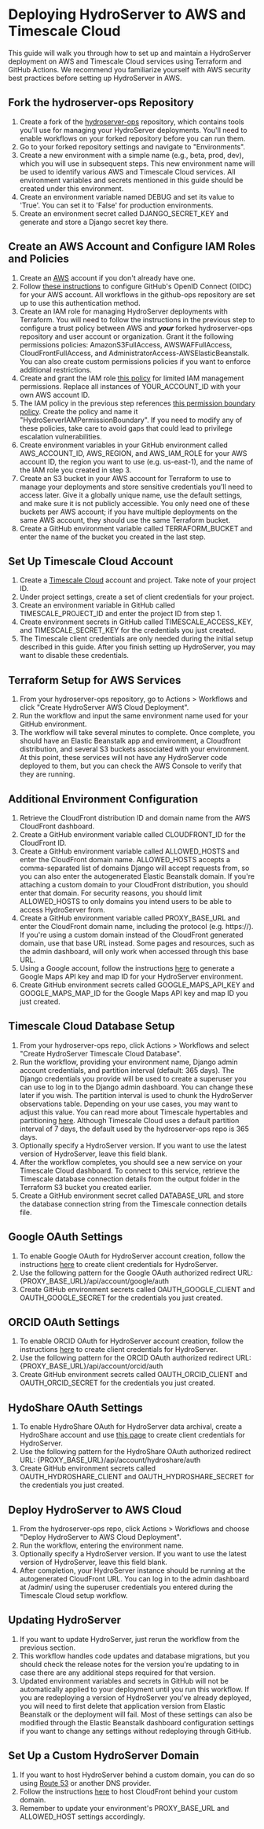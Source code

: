 # Deploying HydroServer to AWS and Timescale Cloud

This guide will walk you through how to set up and maintain a HydroServer deployment on AWS and Timescale Cloud services using Terraform and GitHub Actions. We recommend you familiarize yourself with AWS security best practices before setting up HydroServer in AWS.

## Fork the hydroserver-ops Repository
1. Create a fork of the [hydroserver-ops](https://github.com/hydroserver2/hydroserver-ops) repository, which contains tools you'll use for managing your HydroServer deployments. You'll need to enable workflows on your forked repository before you can run them.
2. Go to your forked repository settings and navigate to "Environments".
3. Create a new environment with a simple name (e.g., beta, prod, dev), which you will use in subsequent steps. This new environment name will be used to identify various AWS and Timescale Cloud services. All environment variables and secrets mentioned in this guide should be created under this environment.
4. Create an environment variable named DEBUG and set its value to 'True'. You can set it to 'False' for production environments.
5. Create an environment secret called DJANGO_SECRET_KEY and generate and store a Django secret key there.

## Create an AWS Account and Configure IAM Roles and Policies
1. Create an [AWS](https://aws.amazon.com/) account if you don't already have one.
2. Follow [these instructions](https://docs.github.com/en/actions/deployment/security-hardening-your-deployments/configuring-openid-connect-in-amazon-web-services) to configure GitHub's OpenID Connect (OIDC) for your AWS account. All workflows in the github-ops repository are set up to use this authentication method.
3. Create an IAM role for managing HydroServer deployments with Terraform. You will need to follow the instructions in the previous step to configure a trust policy between AWS and ***your*** forked hydroserver-ops repository and user account or organization. Grant it the following permissions policies: AmazonS3FullAccess, AWSWAFFullAccess, CloudFrontFullAccess, and AdministratorAccess-AWSElasticBeanstalk. You can also create custom permissions policies if you want to enforce additional restrictions.
4. Create and grant the IAM role [this policy](https://github.com/hydroserver2/hydroserver-ops/blob/main/terraform/aws/terraform-iam-policy.json) for limited IAM management permissions. Replace all instances of YOUR_ACCOUNT_ID with your own AWS account ID.
5. The IAM policy in the previous step references [this permission boundary policy](https://github.com/hydroserver2/hydroserver-ops/blob/main/terraform/aws/iam-ec2-permissions-boundary.json). Create the policy and name it "HydroServerIAMPermissionBoundary". If you need to modify any of these policies, take care to avoid gaps that could lead to privilege escalation vulnerabilities.
6. Create environment variables in your GitHub environment called AWS_ACCOUNT_ID, AWS_REGION, and AWS_IAM_ROLE for your AWS account ID, the region you want to use (e.g. us-east-1), and the name of the IAM role you created in step 3.
7. Create an S3 bucket in your AWS account for Terraform to use to manage your deployments and store sensitive credentials you'll need to access later. Give it a globally unique name, use the default settings, and make sure it is not publicly accessible. You only need one of these buckets per AWS account; if you have multiple deployments on the same AWS account, they should use the same Terraform bucket.
8. Create a GitHub environment variable called TERRAFORM_BUCKET and enter the name of the bucket you created in the last step.

## Set Up Timescale Cloud Account
1. Create a [Timescale Cloud](https://www.timescale.com/) account and project. Take note of your project ID.
2. Under project settings, create a set of client credentials for your project.
3. Create an environment variable in GitHub called TIMESCALE_PROJECT_ID and enter the project ID from step 1. 
4. Create environment secrets in GitHub called TIMESCALE_ACCESS_KEY, and TIMESCALE_SECRET_KEY for the credentials you just created.
5. The Timescale client credentials are only needed during the initial setup described in this guide. After you finish setting up HydroServer, you may want to disable these credentials.

## Terraform Setup for AWS Services
1. From your hydroserver-ops repository, go to Actions > Workflows and click "Create HydroServer AWS Cloud Deployment".
2. Run the workflow and input the same environment name used for your GitHub environment.
3. The workflow will take several minutes to complete. Once complete, you should have an Elastic Beanstalk app and environment, a Cloudfront distribution, and several S3 buckets associated with your environment. At this point, these services will not have any HydroServer code deployed to them, but you can check the AWS Console to verify that they are running.

## Additional Environment Configuration
1. Retrieve the CloudFront distribution ID and domain name from the AWS CloudFront dashboard.
2. Create a GitHub environment variable called CLOUDFRONT_ID for the CloudFront ID.
3. Create a GitHub environment variable called ALLOWED_HOSTS and enter the CloudFront domain name. ALLOWED_HOSTS accepts a comma-separated list of domains Django will accept requests from, so you can also enter the autogenerated Elastic Beanstalk domain. If you're attaching a custom domain to your CloudFront distribution, you should enter that domain. For security reasons, you should limit ALLOWED_HOSTS to only domains you intend users to be able to access HydroServer from.
4. Create a GitHub environment variable called PROXY_BASE_URL and enter the CloudFront domain name, including the protocol (e.g. https://). If you're using a custom domain instead of the CloudFront generated domain, use that base URL instead. Some pages and resources, such as the admin dashboard, will only work when accessed through this base URL. 
5. Using a Google account, follow the instructions [here](https://developers.google.com/maps/documentation/embed/get-api-key) to generate a Google Maps API key and map ID for your HydroServer environment.
6. Create GitHub environment secrets called GOOGLE_MAPS_API_KEY and GOOGLE_MAPS_MAP_ID for the Google Maps API key and map ID you just created.
   
## Timescale Cloud Database Setup
1. From your hydroserver-ops repo, click Actions > Workflows and select "Create HydroServer Timescale Cloud Database".
2. Run the workflow, providing your environment name, Django admin account credentials, and partition interval (default: 365 days). The Django credentials you provide will be used to create a superuser you can use to log in to the Django admin dashboard. You can change these later if you wish. The partition interval is used to chunk the HydroServer observations table. Depending on your use cases, you may want to adjust this value. You can read more about Timescale hypertables and partitioning [here](https://docs.timescale.com/use-timescale/latest/hypertables/about-hypertables/). Although Timescale Cloud uses a default partition interval of 7 days, the default used by the hydroserver-ops repo is 365 days.
3. Optionally specify a HydroServer version. If you want to use the latest version of HydroServer, leave this field blank.
4. After the workflow completes, you should see a new service on your Timescale Cloud dashboard. To connect to this service, retrieve the Timescale database connection details from the output folder in the Terraform S3 bucket you created earlier.
5. Create a GitHub environment secret called DATABASE_URL and store the database connection string from the Timescale connection details file.

## Google OAuth Settings
1. To enable Google OAuth for HydroServer account creation, follow the instructions [here](https://developers.google.com/identity/protocols/oauth2) to create client credentials for HydroServer.
2. Use the following pattern for the Google OAuth authorized redirect URL: {PROXY_BASE_URL}/api/account/google/auth
3. Create GitHub environment secrets called OAUTH_GOOGLE_CLIENT and OAUTH_GOOGLE_SECRET for the credentials you just created.

## ORCID OAuth Settings
1. To enable ORCID OAuth for HydroServer account creation, follow the instructions [here](https://info.orcid.org/documentation/api-tutorials/api-tutorial-get-and-authenticated-orcid-id/) to create client credentials for HydroServer.
2. Use the following pattern for the ORCID OAuth authorized redirect URL: {PROXY_BASE_URL}/api/account/orcid/auth
3. Create GitHub environment secrets called OAUTH_ORCID_CLIENT and OAUTH_ORCID_SECRET for the credentials you just created.

## HydoShare OAuth Settings
1. To enable HydroShare OAuth for HydroServer data archival, create a HydroShare account and use [this page](https://www.hydroshare.org/o/applications/) to create client credentials for HydroServer.
2. Use the following pattern for the HydroShare OAuth authorized redirect URL: {PROXY_BASE_URL}/api/account/hydroshare/auth
3. Create GitHub environment secrets called OAUTH_HYDROSHARE_CLIENT and OAUTH_HYDROSHARE_SECRET for the credentials you just created.

## Deploy HydroServer to AWS Cloud
1. From the hydroserver-ops repo, click Actions > Workflows and choose "Deploy HydroServer to AWS Cloud Deployment".
2. Run the workflow, entering the environment name.
3. Optionally specify a HydroServer version. If you want to use the latest version of HydroServer, leave this field blank.
4. After completion, your HydroServer instance should be running at the autogenerated CloudFront URL. You can log in to the admin dashboard at /admin/ using the superuser credentials you entered during the Timescale Cloud setup workflow.

## Updating HydroServer
1. If you want to update HydroServer, just rerun the workflow from the previous section.
2. This workflow handles code updates and database migrations, but you should check the release notes for the version you're updating to in case there are any additional steps required for that version.
3. Updated environment variables and secrets in GitHub will not be automatically applied to your deployment until you run this workflow. If you are redeploying a version of HydroServer you've already deployed, you will need to first delete that application version from Elastic Beanstalk or the deployment will fail. Most of these settings can also be modified through the Elastic Beanstalk dashboard configuration settings if you want to change any settings without redeploying through GitHub.

## Set Up a Custom HydroServer Domain
1. If you want to host HydroServer behind a custom domain, you can do so using [Route 53](https://aws.amazon.com/route53/) or another DNS provider.
2. Follow the instructions [here](https://docs.aws.amazon.com/AmazonCloudFront/latest/DeveloperGuide/CNAMEs.html) to host CloudFront behind your custom domain.
3. Remember to update your environment's PROXY_BASE_URL and ALLOWED_HOST settings accordingly.
